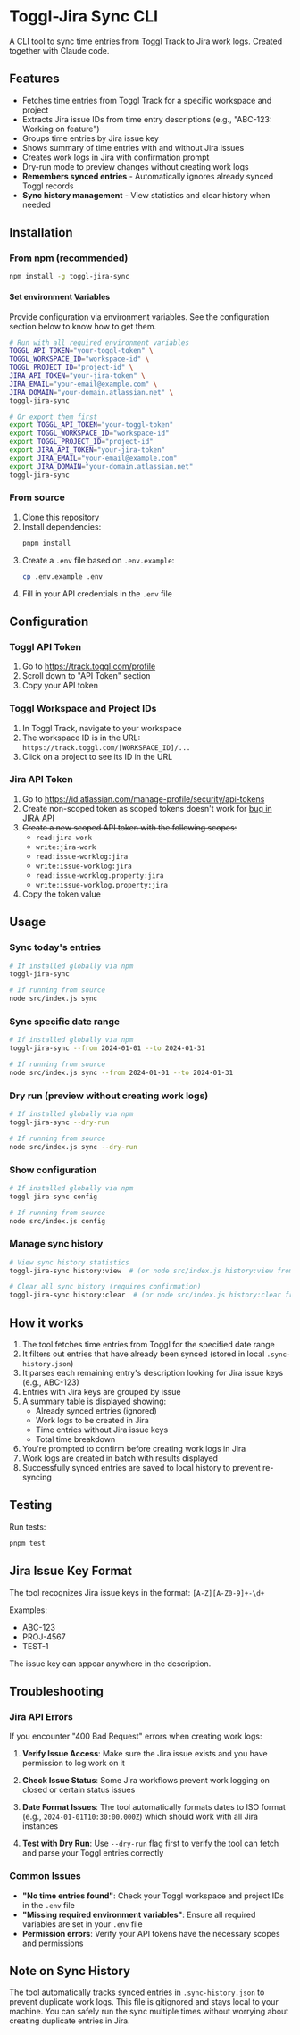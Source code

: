 # Toggl-Jira Sync CLI

A CLI tool to sync time entries from Toggl Track to Jira work logs. Created together with Claude code.

## Features

- Fetches time entries from Toggl Track for a specific workspace and project
- Extracts Jira issue IDs from time entry descriptions (e.g., "ABC-123: Working on feature")
- Groups time entries by Jira issue key
- Shows summary of time entries with and without Jira issues
- Creates work logs in Jira with confirmation prompt
- Dry-run mode to preview changes without creating work logs
- **Remembers synced entries** - Automatically ignores already synced Toggl records
- **Sync history management** - View statistics and clear history when needed

## Installation

### From npm (recommended)

```bash
npm install -g toggl-jira-sync
```

#### Set environment Variables

Provide configuration via environment variables. See the configuration section below to know how to get them.

```bash
# Run with all required environment variables
TOGGL_API_TOKEN="your-toggl-token" \
TOGGL_WORKSPACE_ID="workspace-id" \
TOGGL_PROJECT_ID="project-id" \
JIRA_API_TOKEN="your-jira-token" \
JIRA_EMAIL="your-email@example.com" \
JIRA_DOMAIN="your-domain.atlassian.net" \
toggl-jira-sync

# Or export them first
export TOGGL_API_TOKEN="your-toggl-token"
export TOGGL_WORKSPACE_ID="workspace-id"
export TOGGL_PROJECT_ID="project-id"
export JIRA_API_TOKEN="your-jira-token"
export JIRA_EMAIL="your-email@example.com"
export JIRA_DOMAIN="your-domain.atlassian.net"
toggl-jira-sync
```

### From source

1. Clone this repository
2. Install dependencies:
   ```bash
   pnpm install
   ```
3. Create a `.env` file based on `.env.example`:
   ```bash
   cp .env.example .env
   ```
4. Fill in your API credentials in the `.env` file

## Configuration

### Toggl API Token
1. Go to https://track.toggl.com/profile
2. Scroll down to "API Token" section
3. Copy your API token

### Toggl Workspace and Project IDs
1. In Toggl Track, navigate to your workspace
2. The workspace ID is in the URL: `https://track.toggl.com/[WORKSPACE_ID]/...`
3. Click on a project to see its ID in the URL

### Jira API Token
1. Go to https://id.atlassian.com/manage-profile/security/api-tokens
2. Create non-scoped token as scoped tokens doesn't work for [bug in JIRA API](https://jira.atlassian.com/browse/JRACLOUD-94545)
2. ~~Create a new scoped API token with the following scopes:~~
     - `read:jira-work`
     - `write:jira-work`
     - `read:issue-worklog:jira`
     - `write:issue-worklog:jira`
     - `read:issue-worklog.property:jira`
     - `write:issue-worklog.property:jira`
3. Copy the token value

## Usage

### Sync today's entries
```bash
# If installed globally via npm
toggl-jira-sync

# If running from source
node src/index.js sync
```

### Sync specific date range
```bash
# If installed globally via npm
toggl-jira-sync --from 2024-01-01 --to 2024-01-31

# If running from source
node src/index.js sync --from 2024-01-01 --to 2024-01-31
```

### Dry run (preview without creating work logs)
```bash
# If installed globally via npm
toggl-jira-sync --dry-run

# If running from source
node src/index.js sync --dry-run
```

### Show configuration
```bash
# If installed globally via npm
toggl-jira-sync config

# If running from source
node src/index.js config
```

### Manage sync history
```bash
# View sync history statistics
toggl-jira-sync history:view  # (or node src/index.js history:view from source)

# Clear all sync history (requires confirmation)
toggl-jira-sync history:clear  # (or node src/index.js history:clear from source)
```

## How it works

1. The tool fetches time entries from Toggl for the specified date range
2. It filters out entries that have already been synced (stored in local `.sync-history.json`)
3. It parses each remaining entry's description looking for Jira issue keys (e.g., ABC-123)
4. Entries with Jira keys are grouped by issue
5. A summary table is displayed showing:
   - Already synced entries (ignored)
   - Work logs to be created in Jira
   - Time entries without Jira issue keys
   - Total time breakdown
6. You're prompted to confirm before creating work logs in Jira
7. Work logs are created in batch with results displayed
8. Successfully synced entries are saved to local history to prevent re-syncing

## Testing

Run tests:
```bash
pnpm test
```

## Jira Issue Key Format

The tool recognizes Jira issue keys in the format: `[A-Z][A-Z0-9]+-\d+`

Examples:
- ABC-123
- PROJ-4567
- TEST-1

The issue key can appear anywhere in the description.

## Troubleshooting

### Jira API Errors

If you encounter "400 Bad Request" errors when creating work logs:

1. **Verify Issue Access**: Make sure the Jira issue exists and you have permission to log work on it

2. **Check Issue Status**: Some Jira workflows prevent work logging on closed or certain status issues

3. **Date Format Issues**: The tool automatically formats dates to ISO format (e.g., `2024-01-01T10:30:00.000Z`) which should work with all Jira instances

4. **Test with Dry Run**: Use `--dry-run` flag first to verify the tool can fetch and parse your Toggl entries correctly

### Common Issues

- **"No time entries found"**: Check your Toggl workspace and project IDs in the `.env` file
- **"Missing required environment variables"**: Ensure all required variables are set in your `.env` file
- **Permission errors**: Verify your API tokens have the necessary scopes and permissions

## Note on Sync History

The tool automatically tracks synced entries in `.sync-history.json` to prevent duplicate work logs. This file is gitignored and stays local to your machine. You can safely run the sync multiple times without worrying about creating duplicate entries in Jira.
